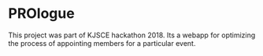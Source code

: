 # PROlogue
This project was part of KJSCE hackathon 2018. Its a webapp for optimizing the process of appointing members for a particular event.
